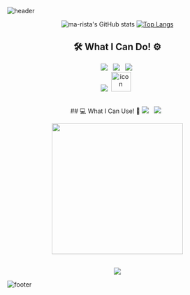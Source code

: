 ![header](https://capsule-render.vercel.app/api?type=slice&color=610094&height=200&section=header&text=Ma&animation=fadeIn&fontColor=ffff&fontSize=100&descSize=30)
<div align=center>
  
![ma-rista's GitHub stats](https://github-readme-stats.vercel.app/api?username=ma-rista&show_icons=true&theme=yeblu)
[![Top Langs](https://github-readme-stats.vercel.app/api/top-langs/?username=ma-rista&layout=compact&theme=yeblu&langs_count=5)](https://github.com/anuraghazra/github-readme-stats)
<br>
## 🛠 What I Can Do! ⚙ 
<img src="https://img.shields.io/badge/C-A8B9CC?style=flat&logo=C&logoColor=white"/> &nbsp;
<img src="https://img.shields.io/badge/Python-3776AB?style=flat&logo=Python&logoColor=white"/> &nbsp;
<img src="https://img.shields.io/badge/HTML5-E34F26?style=flat&logo=HTML5&logoColor=white"/>&nbsp;  
<img src="https://img.shields.io/badge/CSS3-1572B6?style=flat&logo=CSS3&logoColor=white"/>&nbsp;
<img src="https://techstack-generator.vercel.app/js-icon.svg" alt="icon" width="45" height="45" /> &nbsp;
<!-- <img src="https://img.shields.io/badge/JavaScript-F7DF1E?style=flat&logo=JavaScript&logoColor=black"/> &nbsp; -->
<br>
## 💻 What I Can Use! 🧰
<img src="https://img.shields.io/badge/VSCode-007ACC?style=flat&logo=visual-studio-code&logoColor=white"/> &nbsp;
<img src="https://img.shields.io/badge/Git-F05032?style=flat&logo=Git&logoColor=white"/> &nbsp;
<br>  
</div>
<p align="center">
  
  <a href="https://github.com/devxb/CommitCombo">
    <img src="http://commitcombo.com/theme?user=ma-rista&theme=DeepPurple&v=1" width = "300" height = "auto"/>
  </a>
  
</p>  
<p align="center"> <br>
<img src=https://hits.seeyoufarm.com/api/count/incr/badge.svg?url=https%3A%2F%2Fgithub.com%2Fma-rista&count_bg=%234D4351&title_bg=%23620794&icon=apachecassandra.svg&icon_color=%23E7E7E7&title=&edge_flat=false)](https://hits.seeyoufarm.com/>
</p>

![footer](https://capsule-render.vercel.app/api?type=slice&height=200&color=150050&section=footer&descSize=30)


  
<!--
**ma-rista/ma-rista** is a ✨ _special_ ✨ repository because its `README.md` (this file) appears on your GitHub profile.

Here are some ideas to get you started:


- 🔭 I’m currently working on ...
- 🌱 I’m currently learning ...
- 👯 I’m looking to collaborate on ...
- 🤔 I’m looking for help with ...
- 💬 Ask me about ...
- 📫 How to reach me: ...
- 😄 Pronouns: ...
- ⚡ Fun fact: ...
-->


